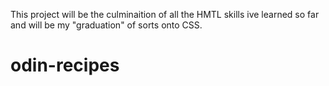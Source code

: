 This project will be the culminaition of all the HMTL skills ive learned so far and will be my "graduation" of sorts onto CSS.

# odin-recipes
